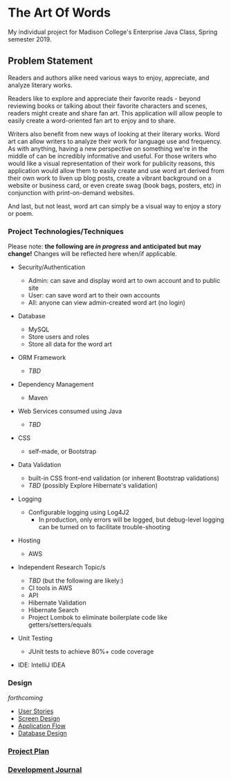 # The Art Of Words

My individual project for Madison College's Enterprise Java Class,
Spring semester 2019.

## Problem Statement

Readers and authors alike need various ways to enjoy, appreciate, and
analyze literary works.

Readers like to explore and appreciate their favorite reads - beyond
reviewing books or talking about their favorite characters and scenes,
readers might create and share fan art. This application will allow
people to easily create a word-oriented fan art to enjoy and to share.

Writers also benefit from new ways of looking at their literary works.
Word art can allow writers to analyze their work for language use and
frequency. As with anything, having a new perspective on something
we're in the middle of can be incredibly informative and useful.
For those writers who would like a visual representation of their
work for publicity reasons, this application
would allow them to easily create and use word art derived from
their own work to liven up blog posts, create a vibrant background
on a website or business card, or even create swag (book bags, posters, etc)
in conjunction with print-on-demand websites.

And last, but not least, word art can simply be a visual way to enjoy a
story or poem.

### Project Technologies/Techniques

Please note: __the following are *in progress* and anticipated but may change!__
Changes will be reflected here when/if applicable.

* Security/Authentication
  * Admin: can save and display word art to own account and to public site
  * User: can save word art to their own accounts
  * All: anyone can view admin-created word art (no login)
* Database
  * MySQL
  * Store users and roles
  * Store all data for the word art
* ORM Framework
  * *TBD*
* Dependency Management
  * Maven
* Web Services consumed using Java
  * *TBD*
* CSS
  * self-made, or Bootstrap
* Data Validation
  * built-in CSS front-end validation (or inherent Bootstrap validations)
  * *TBD* (possibly Explore Hibernate's validation)
* Logging
  * Configurable logging using Log4J2
    * In production, only errors will be logged, but debug-level logging can be turned on to facilitate trouble-shooting
* Hosting
  * AWS
* Independent Research Topic/s

  * *TBD* (but the following are likely:)
  * CI tools in AWS
  * API
  * Hibernate Validation
  * Hibernate Search
  * Project Lombok to eliminate boilerplate code like getters/setters/equals
* Unit Testing
  * JUnit tests to achieve 80%+ code coverage
* IDE: IntelliJ IDEA

### Design

*forthcoming*

* [User Stories](User_Stories.md)
* [Screen Design](Wireframes.md)
* [Application Flow](#.md)
* [Database Design](#.png)

### [Project Plan](#.md)

### [Development Journal](#.md)
